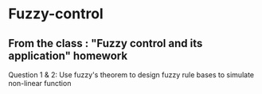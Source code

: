 # Fuzzy-control
From the class : "Fuzzy control and its application" homework
-----------------------------------------------------------------------------------
Question 1 & 2:
     Use fuzzy's theorem to design fuzzy rule bases to simulate non-linear function
